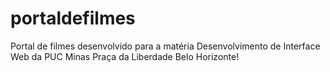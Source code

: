 # portaldefilmes
Portal de filmes desenvolvido para a matéria Desenvolvimento de Interface Web da PUC Minas Praça da Liberdade Belo Horizonte!
